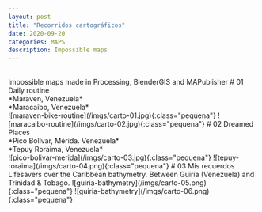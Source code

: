 ```yaml
---
layout: post
title: "Recorridos cartográficos"
date: 2020-09-20
categories: MAPS
description: Impossible maps
---
```

<br>
Impossible maps made in Processing, BlenderGIS and MAPublisher
# 01
Daily routine<br>
*Maraven, Venezuela* <br>
*Maracaibo, Venezuela* <br>
![maraven-bike-routine](/imgs/carto-01.jpg){:class="pequena"}
![maracaibo-routine](/imgs/carto-02.jpg){:class="pequena"}
# 02
Dreamed Places <br>
*Pico Bolívar, Mérida. Venezuela* <br>
*Tepuy Roraima, Venezuela* <br>
![pico-bolivar-merida](/imgs/carto-03.jpg){:class="pequena"}
![tepuy-roraima](/imgs/carto-04.png){:class="pequena"}
# 03
Mis recuerdos <br>
Lifesavers over the Caribbean bathymetry. Between Guiria (Venezuela) and Trinidad & Tobago.
![guiria-bathymetry](/imgs/carto-05.png){:class="pequena"}
![guiria-bathymetry](/imgs/carto-06.png){:class="pequena"}
